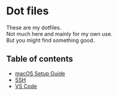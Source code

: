 # Dot files

These are my dotfiles.  
Not much here and mainly for my own use.  
But you might find something good.

## Table of contents

- [macOS Setup Guide](/macOS-Setup-Guide.mdmacOS)
- [SSH](/.ssh/README.md)
- [VS Code](/visual-studio-code/README.md)
